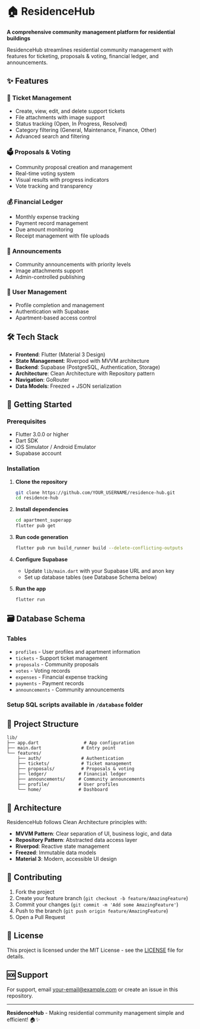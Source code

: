 # 🏠 ResidenceHub

**A comprehensive community management platform for residential buildings**

ResidenceHub streamlines residential community management with features for ticketing, proposals & voting, financial ledger, and announcements.

## ✨ Features

### 🎫 **Ticket Management**
- Create, view, edit, and delete support tickets
- File attachments with image support
- Status tracking (Open, In Progress, Resolved)
- Category filtering (General, Maintenance, Finance, Other)
- Advanced search and filtering

### 🗳️ **Proposals & Voting**
- Community proposal creation and management
- Real-time voting system
- Visual results with progress indicators
- Vote tracking and transparency

### 💰 **Financial Ledger**
- Monthly expense tracking
- Payment record management
- Due amount monitoring
- Receipt management with file uploads

### 📢 **Announcements**
- Community announcements with priority levels
- Image attachments support
- Admin-controlled publishing

### 👤 **User Management**
- Profile completion and management
- Authentication with Supabase
- Apartment-based access control

## 🛠️ Tech Stack

- **Frontend**: Flutter (Material 3 Design)
- **State Management**: Riverpod with MVVM architecture
- **Backend**: Supabase (PostgreSQL, Authentication, Storage)
- **Architecture**: Clean Architecture with Repository pattern
- **Navigation**: GoRouter
- **Data Models**: Freezed + JSON serialization

## 🚀 Getting Started

### Prerequisites
- Flutter 3.0.0 or higher
- Dart SDK
- iOS Simulator / Android Emulator
- Supabase account

### Installation

1. **Clone the repository**
   ```bash
   git clone https://github.com/YOUR_USERNAME/residence-hub.git
   cd residence-hub
   ```

2. **Install dependencies**
   ```bash
   cd apartment_superapp
   flutter pub get
   ```

3. **Run code generation**
   ```bash
   flutter pub run build_runner build --delete-conflicting-outputs
   ```

4. **Configure Supabase**
   - Update `lib/main.dart` with your Supabase URL and anon key
   - Set up database tables (see Database Schema below)

5. **Run the app**
   ```bash
   flutter run
   ```

## 🗃️ Database Schema

### Tables
- `profiles` - User profiles and apartment information
- `tickets` - Support ticket management
- `proposals` - Community proposals
- `votes` - Voting records
- `expenses` - Financial expense tracking
- `payments` - Payment records
- `announcements` - Community announcements

### Setup SQL scripts available in `/database` folder

## 📁 Project Structure

```
lib/
├── app.dart                 # App configuration
├── main.dart               # Entry point
└── features/
    ├── auth/               # Authentication
    ├── tickets/            # Ticket management
    ├── proposals/          # Proposals & voting
    ├── ledger/            # Financial ledger
    ├── announcements/     # Community announcements
    ├── profile/           # User profiles
    └── home/              # Dashboard
```

## 🎯 Architecture

ResidenceHub follows Clean Architecture principles with:

- **MVVM Pattern**: Clear separation of UI, business logic, and data
- **Repository Pattern**: Abstracted data access layer
- **Riverpod**: Reactive state management
- **Freezed**: Immutable data models
- **Material 3**: Modern, accessible UI design

## 🤝 Contributing

1. Fork the project
2. Create your feature branch (`git checkout -b feature/AmazingFeature`)
3. Commit your changes (`git commit -m 'Add some AmazingFeature'`)
4. Push to the branch (`git push origin feature/AmazingFeature`)
5. Open a Pull Request

## 📄 License

This project is licensed under the MIT License - see the [LICENSE](LICENSE) file for details.

## 🆘 Support

For support, email your-email@example.com or create an issue in this repository.

---

**ResidenceHub** - Making residential community management simple and efficient! 🏠✨ 